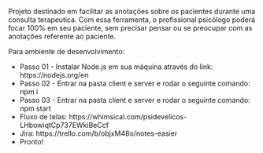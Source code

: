 
Projeto destinado em facilitar as anotações sobre os pacientes durante uma consulta terapeutica.
Com essa ferramenta, o profissional psicólogo poderá focar 100% em seu paciente, sem precisar pensar ou se preocupar com as anotações referente ao paciente.

Para ambiente de desenvolvimento: 
<ul> 
	<li>Passo 01 - Instalar Node.js em sua máquina através do link: https://nodejs.org/en </li>
	<li>Passo 02 - Entrar na pasta client e server e rodar o seguinte comando: npm i </li>
	<li>Passo 03 - Entrar na pasta client e server e rodar o seguinte comando: npm start 	</li>
	<li> Fluxo de telas: https://whimsical.com/psidevelicos-LHbowiqtCp737EWkiBeCcf </li>
	<li> Jira: https://trello.com/b/objxM48o/notes-easier</li>
	<li>Pronto! </li>
</ul>

